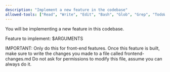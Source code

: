 ```yaml
---
description: "Implement a new feature in the codebase"
allowed-tools: ["Read", "Write", "Edit", "Bash", "Glob", "Grep", "TodoWrite"]
---
```


You will be implementing a new feature in this codebase.

Feature to implement: $ARGUMENTS

IMPORTANT: Only do this for front-end features.
Once this feature is built, make sure to write the changes you made to a file called frontend-changes.md
Do not ask for permissions to modify this file, assume you can always do it.